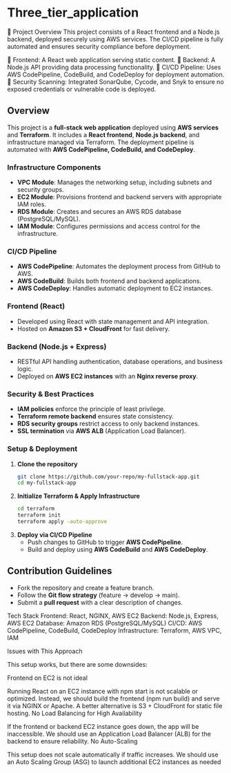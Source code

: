 # Three_tier_application
🚀 Project Overview
This project consists of a React frontend and a Node.js backend, deployed securely using AWS services. The CI/CD pipeline is fully automated and ensures security compliance before deployment.

🔹 Frontend: A React web application serving static content.
🔹 Backend: A Node.js API providing data processing functionality.
🔹 CI/CD Pipeline: Uses AWS CodePipeline, CodeBuild, and CodeDeploy for deployment automation.
🔹 Security Scanning: Integrated SonarQube, Cycode, and Snyk to ensure no exposed credentials or vulnerable code is deployed.


## Overview
This project is a **full-stack web application** deployed using **AWS services** and **Terraform**. It includes a **React frontend**, **Node.js backend**, and infrastructure managed via Terraform. The deployment pipeline is automated with **AWS CodePipeline, CodeBuild, and CodeDeploy**.

### **Infrastructure Components**
- **VPC Module**: Manages the networking setup, including subnets and security groups.
- **EC2 Module**: Provisions frontend and backend servers with appropriate IAM roles.
- **RDS Module**: Creates and secures an AWS RDS database (PostgreSQL/MySQL).
- **IAM Module**: Configures permissions and access control for the infrastructure.

### **CI/CD Pipeline**
- **AWS CodePipeline**: Automates the deployment process from GitHub to AWS.
- **AWS CodeBuild**: Builds both frontend and backend applications.
- **AWS CodeDeploy**: Handles automatic deployment to EC2 instances.

### **Frontend (React)**
- Developed using React with state management and API integration.
- Hosted on **Amazon S3 + CloudFront** for fast delivery.

### **Backend (Node.js + Express)**
- RESTful API handling authentication, database operations, and business logic.
- Deployed on **AWS EC2 instances** with an **Nginx reverse proxy**.

### **Security & Best Practices**
- **IAM policies** enforce the principle of least privilege.
- **Terraform remote backend** ensures state consistency.
- **RDS security groups** restrict access to only backend instances.
- **SSL termination** via **AWS ALB** (Application Load Balancer).

### **Setup & Deployment**
1. **Clone the repository**
   ```sh
   git clone https://github.com/your-repo/my-fullstack-app.git
   cd my-fullstack-app
   ```
2. **Initialize Terraform & Apply Infrastructure**
   ```sh
   cd terraform
   terraform init
   terraform apply -auto-approve
   ```
3. **Deploy via CI/CD Pipeline**
   - Push changes to GitHub to trigger **AWS CodePipeline**.
   - Build and deploy using **AWS CodeBuild** and **AWS CodeDeploy**.

## Contribution Guidelines
- Fork the repository and create a feature branch.
- Follow the **Git flow strategy** (feature -> develop -> main).
- Submit a **pull request** with a clear description of changes.


Tech Stack
Frontend: React, NGINX, AWS EC2
Backend: Node.js, Express, AWS EC2 
Database: Amazon RDS (PostgreSQL/MySQL)
CI/CD: AWS CodePipeline, CodeBuild, CodeDeploy
Infrastructure: Terraform, AWS VPC, IAM

Issues with This Approach

This setup works, but there are some downsides:

Frontend on EC2 is not ideal

Running React on an EC2 instance with npm start is not scalable or optimized.
Instead, we should build the frontend (npm run build) and serve it via NGINX or Apache.
A better alternative is S3 + CloudFront for static file hosting.
No Load Balancing for High Availability

If the frontend or backend EC2 instance goes down, the app will be inaccessible.
We should use an Application Load Balancer (ALB) for the backend to ensure reliability.
No Auto-Scaling

This setup does not scale automatically if traffic increases.
We should use an Auto Scaling Group (ASG) to launch additional EC2 instances as needed
